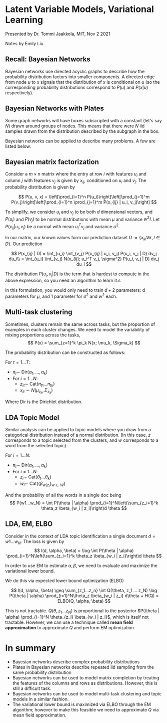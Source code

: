 # Latent Variable Models, Variational Learning
Presented by Dr. Tommi Jaakkola, MIT, Nov 2 2021

Notes by Emily Liu

## Recall: Bayesian Networks
Bayesian networks use directed acyclic graphs to describe how the probability distribution factors into smaller components. A directed edge from node $u$ to $x$ signals that the distribution of $x$ is conditional on $u$ (so the corresponding probability distributions correspond to $P(u)$ and $P(x | u)$ respectively).

## Bayesian Networks with Plates
Some graph networks will have boxes subscripted with a constant (let's say $N$) drawn around groups of nodes. This means that there were $N$ iid samples drawn from the distribution described by the subgraph in the box.

Bayesian networks can be applied to describe many problems. A few are listed below.

## Bayesian matrix factorization
Consider a $m \times n$ matrix where the entry at row $i$ with features $u_i$ and column $j$ with features $v_j$ is given by $x_{ij}$, conditioned on $u_i$ and $v_j$. The probability distribution is given by

$$
P(u, v, x) = \left[\prod_{i=1}^n P(u_i)\right]\left[\prod_{j=1}^m P(v_j)\right]\left[\prod_{i=1}^n \prod_{j=1}^m P(x_{ij} | u_i, v_j)\right]
$$

To simplify, we consider $u_i$ and $v_j$ to be both $d$ dimensional vectors, and $P(u_i)$ and $P(v_j)$ to be normal distributions with mean $\mu$ and variance $w^2 I$. Let $P(x_{ij} | u_i, v_j)$ be a normal with mean $u_i^T v_j$ and variance $\sigma^2$.

In our matrix, our known values form our prediction dataset $D := \{x_{kl} \forall k, l \in D\}$. Our prediction

$$
P(x_{ij} | D) = \int_{u_i} \int_{v_j} P(x_{ij} | u_i, v_j) P(u_i, v_j | D) dv_j du_i\\
= \int_{u_i} \int_{v_j} N(x_{ij}; u_i^T v_j, \sigma^2) P(u_i, v_j | D) dv_j du_i
$$

The distribution $P(u_i, v_j | D)$ is the term that is hardest to compute in the above expression, so you need an algorithm to learn it.s

In this formulation, you would only need to train $d+2$ parameters: d parameters for $\mu$, and 1 parameter for $\sigma^2$ and $w^2$ each.

## Multi-task clustering

Sometimes, clusters remain the same across tasks, but the proportion of examples in each cluster changes. We need to model the variability of mixing proportions across the tasks,
$$
P(x) = \sum_{z=1}^k \pi_k N(x; \mu_k, \Sigma_k)
$$

The probability distribution can be constructed as follows:

For $t = 1...T$:
- $\pi_t \sim$ Dir($\alpha_1, ..., \alpha_k$) 
- For $i = 1...N$:
  - $z_{it} \sim$ Cat($\pi_{t1}...\pi_{tk}$)
  - $x_{it} \sim N(\mu_{z_{it}}, \Sigma_{z_{it}})$

Where Dir is the Dirichlet distribution.

## LDA Topic Model

Similar analysis can be applied to topic models where you draw from a categorical distribution instead of a normal distribution. (In this case, $z$ corresponds to a topic selected from the clusters, and $w$ corresponds to a word from the selected topic)

For $i = 1...N$:
- $\pi_t \sim$ Dir($\alpha_1, ..., \alpha_k$) 
- For $i = 1...N$:
  - $z_{i} \sim$ Cat($\theta_1...\theta_k$)
  - $w_{i} \sim$ Cat($\{\beta_{w | z_i}\}_{w \in W}$)

And the probability of all the words in a single doc being
$$
P(w1...w_N) = \int P(\theta | \alpha) \prod_{i=1}^N\left(\sum_{z_i=1}^k \theta_z \beta_{w_i | z_i}\right)d \theta
$$

## LDA, EM, ELBO
Consider in the context of LDA topic identification a single document $d = w1...w_N$. The loss is given by
$$
l(d, \alpha, \beta) = \log \int P(\theta | \alpha) \prod_{i=1}^N\left(\sum_{z_i=1}^k \theta_z \beta_{w_i | z_i}\right)d \theta
$$ 

In order to use EM to estimate $\alpha, \beta$, we need to evaluate and maximize the variational lower bound.

We do this via expected lower bound optimization (ELBO)

$$
l(d, \alpha, \beta) \geq \sum_{z_1...z_n} \int Q(\theta, z_1 ... z_N) \log P(\theta | \alpha) \prod_{i=1}^N\theta_z \beta_{w_i | z_i} d\theta + H(Q) = ELBO(Q, \alpha, \beta)
$$

This is not tractable. $Q(\theta, z_1 ... z_N)$  is proportional to the posterior $P(\theta | \alpha) \prod_{i=1}^N \theta_{z_i} \beta_{w_i | z_i}$, which is itself not tractable. However, we can use a technique called **mean field approximation** to approximate $Q$ and perform EM optimization.

# In summary
- Bayesian networks describe complex probability distributions
- Plates in Bayesian networks describe repeated iid sampling from the same probability distribution
- Bayesian networks can be used to model matrix completion by treating the features of the columns and rows as distributions. However, this is still a difficult task.
- Bayesian networks can be used to model multi-task clustering and topic models in a similar fashion.
- The variational lower bound is maximized via ELBO through the EM algorithm; however to make this feasible we need to approximate $Q$ via mean field approximation.